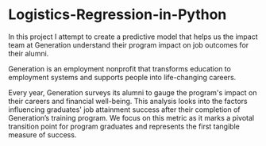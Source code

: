 # Logistics-Regression-in-Python
In this project I attempt to create a predictive model that helps us the impact team at Generation understand their program impact on job outcomes for their alumni. 

Generation is an employment nonprofit that transforms education to employment systems and supports people into life-changing careers.

Every year, Generation surveys its alumni to gauge the program's impact on their careers and financial well-being.  This analysis looks into the factors influencing graduates' job attainment success after  their completion of Generation’s training program. We focus on this metric as it marks a pivotal transition point for program graduates and represents the first tangible measure of success. 
